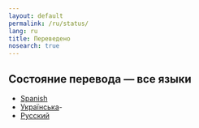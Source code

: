 ```yaml
---
layout: default
permalink: /ru/status/
lang: ru
title: Переведено
nosearch: true
---
```


## Состояние перевода — все языки

- [Spanish]({{site.baseurl}}/es/status/)
- [Українська]({{site.baseurl}}/uk/status/)-
- [Русский]({{site.baseurl}}/ru/status/)
